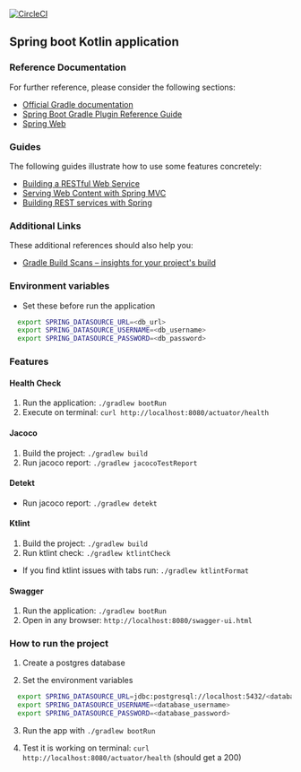 [![CircleCI](https://circleci.com/gh/james-freitas/springboot-kotlin-postgres.svg?style=svg)](https://circleci.com/gh/james-freitas/springboot-kotlin-postgres)

## Spring boot Kotlin application

### Reference Documentation
For further reference, please consider the following sections:

* [Official Gradle documentation](https://docs.gradle.org)
* [Spring Boot Gradle Plugin Reference Guide](https://docs.spring.io/spring-boot/docs/2.2.7.RELEASE/gradle-plugin/reference/html/)
* [Spring Web](https://docs.spring.io/spring-boot/docs/2.2.7.RELEASE/reference/htmlsingle/#boot-features-developing-web-applications)

### Guides
The following guides illustrate how to use some features concretely:

* [Building a RESTful Web Service](https://spring.io/guides/gs/rest-service/)
* [Serving Web Content with Spring MVC](https://spring.io/guides/gs/serving-web-content/)
* [Building REST services with Spring](https://spring.io/guides/tutorials/bookmarks/)

### Additional Links
These additional references should also help you:

* [Gradle Build Scans – insights for your project's build](https://scans.gradle.com#gradle)


### Environment variables

- Set these before run the application
```bash
  export SPRING_DATASOURCE_URL=<db_url>
  export SPRING_DATASOURCE_USERNAME=<db_username>
  export SPRING_DATASOURCE_PASSWORD=<db_password>
```
### Features

#### Health Check
 1. Run the application: `./gradlew bootRun`
 2. Execute on terminal: `curl http://localhost:8080/actuator/health`
 
#### Jacoco
 1. Build the project: `./gradlew build`
 2. Run jacoco report: `./gradlew jacocoTestReport`
 
#### Detekt
 - Run jacoco report: `./gradlew detekt`
 
#### Ktlint
 1. Build the project: `./gradlew build`
 2. Run ktlint check: `./gradlew ktlintCheck`
 
 - If you find ktlint issues with tabs run: `./gradlew ktlintFormat`

#### Swagger
 1. Run the application: `./gradlew bootRun`
 2. Open in any browser: `http://localhost:8080/swagger-ui.html`
 

### How to run the project

1. Create a postgres database

2. Set the environment variables
```bash
  export SPRING_DATASOURCE_URL=jdbc:postgresql://localhost:5432/<database_name>
  export SPRING_DATASOURCE_USERNAME=<database_username>
  export SPRING_DATASOURCE_PASSWORD=<database_password>
```

3. Run the app with `./gradlew bootRun` 


4. Test it is working on terminal: `curl http://localhost:8080/actuator/health` (should get a 200)